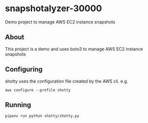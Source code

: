 # snapshotalyzer-30000
Demo project to manage AWS EC2 instance snapshots

## About

This project is a demo and uses boto3 to manage AWS EC2 instance snapshots

## Configuring

shotty uses the configuration file created by the AWS cli. e.g.

`aws configure --profile shotty`

## Running

`pipenv run python shotty/shotty.py`
